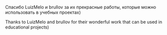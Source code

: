 Спасибо LuizMelo и brullov за их прекрасные работы, которые можно использовать в учебных проектах)

Thanks to LuizMelo and brullov for their wonderful work that can be used in educational projects)

